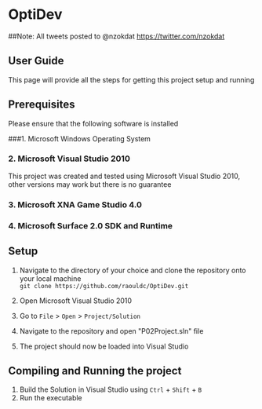 OptiDev
========
##Note: 
All tweets posted to @nzokdat https://twitter.com/nzokdat

## User Guide

This page will provide all the steps for getting this project setup and running

## Prerequisites

Please ensure that the following software is installed

###1. Microsoft Windows Operating System

### 2. Microsoft Visual Studio 2010    
This project was created and tested using Microsoft Visual Studio 2010, other versions may work but there is no guarantee

### 3. Microsoft XNA Game Studio 4.0    

### 4. Microsoft Surface 2.0 SDK and Runtime    


## Setup

1. Navigate to the directory of your choice and clone the repository onto your local machine    
`git clone https://github.com/raouldc/OptiDev.git`   

1. Open Microsoft Visual Studio 2010
1. Go to `File` > `Open` > `Project/Solution`
1. Navigate to the repository and open "P02Project.sln" file
1. The project should now be loaded into Visual Studio

## Compiling and Running the project

1. Build the Solution in Visual Studio using `Ctrl` + `Shift` + `B`
2. Run the executable
